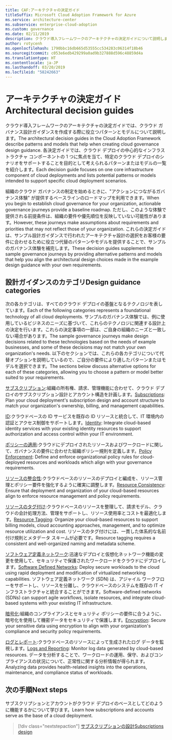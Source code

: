 ```yaml
---
title: CAF:アーキテクチャの決定ガイド
titleSuffix: Microsoft Cloud Adoption Framework for Azure
ms.service: architecture-center
ms.subservice: enterprise-cloud-adoption
ms.custom: governance
ms.date: 02/11/2019
description: クラウド導入フレームワークのアーキテクチャの決定ガイドについて説明します。
author: rotycenh
ms.openlocfilehash: 1790bbc16db665d53555cc534283c06314f18b46
ms.sourcegitcommit: c053e6edb429299a0ad9b327888d596c48859d4a
ms.translationtype: HT
ms.contentlocale: ja-JP
ms.lasthandoff: 03/20/2019
ms.locfileid: "58242663"
---
```

# <a name="architectural-decision-guides"></a><span data-ttu-id="e80bb-103">アーキテクチャの決定ガイド</span><span class="sxs-lookup"><span data-stu-id="e80bb-103">Architectural decision guides</span></span>

<span data-ttu-id="e80bb-104">クラウド導入フレームワークのアーキテクチャの決定ガイドでは、クラウド ガバナンス設計ガイダンスを作成する際に役立つパターンとモデルについて説明します。</span><span class="sxs-lookup"><span data-stu-id="e80bb-104">The architectural decision guides in the Cloud Adoption Framework describe patterns and models that help when creating cloud governance design guidance.</span></span> <span data-ttu-id="e80bb-105">各決定ガイドでは、クラウド デプロイの中心的なインフラストラクチャ コンポーネントの 1 つに焦点を当て、特定のクラウド デプロイのシナリオをサポートすることを目的として考えられるパターンまたはモデルの一覧を紹介します。</span><span class="sxs-lookup"><span data-stu-id="e80bb-105">Each decision guide focuses on one core infrastructure component of cloud deployments and lists potential patterns or models intended to support specific cloud deployment scenarios.</span></span>

<span data-ttu-id="e80bb-106">組織のクラウド ガバナンスの制定を始めるときに、"アクションにつながるガバナンス体験" が提供するベースラインのロードマップを利用できます。</span><span class="sxs-lookup"><span data-stu-id="e80bb-106">When you begin to establish cloud governance for your organization,  actionable governance journeys provide a baseline roadmap.</span></span> <span data-ttu-id="e80bb-107">ただし、このような体験で提供される前提条件は、組織の要件や優先順位を反映していない可能性があります。</span><span class="sxs-lookup"><span data-stu-id="e80bb-107">However, these journeys make assumptions about requirements and priorities that may not reflect those of your organization.</span></span>
<span data-ttu-id="e80bb-108">これらの決定ガイドは、サンプル設計ガイダンスで行われたアーキテクチャ設計の選択をお客様の要件に合わせるために役立つ代替のパターンやモデルを提供することで、サンプルのガバナンス体験を補完します。</span><span class="sxs-lookup"><span data-stu-id="e80bb-108">These decision guides supplement the sample governance journeys by providing alternative patterns and models that help you align the architectural design choices made in the example design guidance with your own requirements.</span></span>

## <a name="design-guidance-categories"></a><span data-ttu-id="e80bb-109">設計ガイダンスのカテゴリ</span><span class="sxs-lookup"><span data-stu-id="e80bb-109">Design guidance categories</span></span>

<span data-ttu-id="e80bb-110">次の各カテゴリは、すべてのクラウド デプロイの基盤となるテクノロジを表しています。</span><span class="sxs-lookup"><span data-stu-id="e80bb-110">Each of the following categories represents a foundational technology of all cloud deployments.</span></span> <span data-ttu-id="e80bb-111">サンプルのガバナンス体験では、例に使用しているビジネスのニーズに基づいて、これらのテクノロジに関連する設計上の決定を行います。これらの決定事項の一部は、ご自身の組織のニーズと一致しない場合があります。</span><span class="sxs-lookup"><span data-stu-id="e80bb-111">The sample governance journeys make design decisions related to these technologies based on the needs of example businesses, and some of these decisions may not match your own organization's needs.</span></span> <span data-ttu-id="e80bb-112">以下のセクションでは、これらの各カテゴリについて代替オプションを説明しているので、ご自分の要件により適したパターンまたはモデルを選択できます。</span><span class="sxs-lookup"><span data-stu-id="e80bb-112">The sections below discuss alternative options for each of these categories, allowing you to choose a pattern or model better suited to your requirements.</span></span>

<span data-ttu-id="e80bb-113">[サブスクリプション](./subscriptions/overview.md):組織の所有権、請求、管理機能に合わせて、クラウド デプロイのサブスクリプション設計とアカウント構造を計画します。</span><span class="sxs-lookup"><span data-stu-id="e80bb-113">[Subscriptions](./subscriptions/overview.md): Plan your cloud deployment's subscription design and account structure to match your organization's ownership, billing, and management capabilities.</span></span>

<span data-ttu-id="e80bb-114">[ID](./identity/overview.md):クラウドベースの ID サービスを既存の ID リソースと統合して、IT 環境内の認証とアクセス制御をサポートします。</span><span class="sxs-lookup"><span data-stu-id="e80bb-114">[Identity](./identity/overview.md): Integrate cloud-based identity services with your existing identity resources to support authorization and access control within your IT environment.</span></span>

<span data-ttu-id="e80bb-115">[ポリシーの適用](./policy-enforcement/overview.md):クラウドにデプロイされたリソースおよびワークロードに関して、ガバナンスの要件に合わせた組織ポリシー規則を定義します。</span><span class="sxs-lookup"><span data-stu-id="e80bb-115">[Policy Enforcement](./policy-enforcement/overview.md): Define and enforce organizational policy rules for cloud-deployed resources and workloads which align with your governance requirements.</span></span>

<span data-ttu-id="e80bb-116">[リソースの整合性](./resource-consistency/overview.md):クラウドベースのリソースのデプロイと編成を、リソース管理とポリシー要件を強化するように確実に調整します。</span><span class="sxs-lookup"><span data-stu-id="e80bb-116">[Resource Consistency](./resource-consistency/overview.md): Ensure that deployment and organization of your cloud-based resources align to enforce resource management and policy requirements.</span></span>

<span data-ttu-id="e80bb-117">[リソースのタグ付け](./resource-tagging/overview.md):クラウドベースのリソースを整理して、請求モデル、クラウドの会計処理方法、管理をサポートし、リソース使用率とコストを最適化します。</span><span class="sxs-lookup"><span data-stu-id="e80bb-117">[Resource Tagging](./resource-tagging/overview.md): Organize your cloud-based resources to support billing models, cloud accounting approaches, management, and to optimize resource utilization and cost.</span></span> <span data-ttu-id="e80bb-118">リソースのタグ付けには、一貫した体系的な名前付け規則とメタデータ スキームが必要です。</span><span class="sxs-lookup"><span data-stu-id="e80bb-118">Resource tagging requires a consistent and well-organized naming and metadata scheme.</span></span>

<span data-ttu-id="e80bb-119">[ソフトウェア定義ネットワーク](./software-defined-network/overview.md):迅速なデプロイと仮想化ネットワーク機能の変更を使用して、セキュリティで保護されたワークロードをクラウドにデプロイします。</span><span class="sxs-lookup"><span data-stu-id="e80bb-119">[Software Defined Networks](./software-defined-network/overview.md): Deploy secure workloads to the cloud using rapid deployment and modification of virtualized networking capabilities.</span></span> <span data-ttu-id="e80bb-120">ソフトウェア定義ネットワーク (SDN) は、アジャイル ワークフローをサポートし、リソースを分離し、クラウドベースのシステムを既存の IT インフラストラクチャと統合することができます。</span><span class="sxs-lookup"><span data-stu-id="e80bb-120">Software-defined networks (SDNs) can support agile workflows, isolate resources, and integrate cloud-based systems with your existing IT infrastructure.</span></span>

<span data-ttu-id="e80bb-121">[暗号化](./encryption/overview.md):組織のコンプライアンスとセキュリティ ポリシーの要件に合うように、暗号化を使用して機密データをセキュリティで保護します。</span><span class="sxs-lookup"><span data-stu-id="e80bb-121">[Encryption](./encryption/overview.md): Secure your sensitive data using encryption to align with your organization's compliance and security policy requirements.</span></span>

<span data-ttu-id="e80bb-122">[ログとレポート](./log-and-report/overview.md):クラウドベースのリソースによって生成されたログ データを監視します。</span><span class="sxs-lookup"><span data-stu-id="e80bb-122">[Logs and Reporting](./log-and-report/overview.md): Monitor log data generated by cloud-based resources.</span></span> <span data-ttu-id="e80bb-123">データを分析することで、ワークロードの運用、保守、およびコンプライアンスの状況について、正常性に関する分析情報が得られます。</span><span class="sxs-lookup"><span data-stu-id="e80bb-123">Analyzing data provides health-related insights into the operations, maintenance, and compliance status of workloads.</span></span>

## <a name="next-steps"></a><span data-ttu-id="e80bb-124">次の手順</span><span class="sxs-lookup"><span data-stu-id="e80bb-124">Next steps</span></span>

<span data-ttu-id="e80bb-125">サブスクリプションとアカウントがクラウド デプロイのベースとしてどのように機能するかについて学びます。</span><span class="sxs-lookup"><span data-stu-id="e80bb-125">Learn how subscriptions and accounts serve as the base of a cloud deployment.</span></span>

> [!div class="nextstepaction"]
> [<span data-ttu-id="e80bb-126">サブスクリプションの設計</span><span class="sxs-lookup"><span data-stu-id="e80bb-126">Subscriptions design</span></span>](subscriptions/overview.md)
